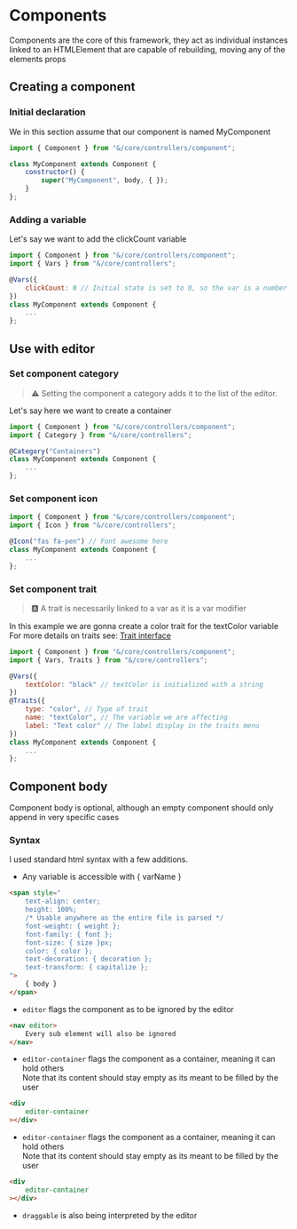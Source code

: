 # Components
Components are the core of this framework, they act as individual instances linked to an HTMLElement that are capable of rebuilding, moving any of the elements props

## Creating a component
### Initial declaration
We in this section assume that our component is named MyComponent
```javascript
import { Component } from "&/core/controllers/component";

class MyComponent extends Component {
    constructor() {
        super("MyComponent", body, { });
    }
};
```

### Adding a variable
Let's say we want to add the clickCount variable
```javascript
import { Component } from "&/core/controllers/component";
import { Vars } from "&/core/controllers";

@Vars({
    clickCount: 0 // Initial state is set to 0, so the var is a number
})
class MyComponent extends Component {
    ...
};
```

## Use with editor
### Set component category
> ⚠️  Setting the component a category adds it to the list of the editor.

Let's say here we want to create a container
```javascript
import { Component } from "&/core/controllers/component";
import { Category } from "&/core/controllers";

@Category("Containers")
class MyComponent extends Component {
    ...
};
```

### Set component icon
```javascript
import { Component } from "&/core/controllers/component";
import { Icon } from "&/core/controllers";

@Icon("fas fa-pen") // Font awesome here
class MyComponent extends Component {
    ...
};
```

### Set component trait
> 🅰️  A trait is necessarily linked to a var as it is a var modifier

In this example we are gonna create a color trait for the textColor variable
For more details on traits see: [Trait interface](http://localhost:3000/#/traits?id=trait-interface)
```javascript
import { Component } from "&/core/controllers/component";
import { Vars, Traits } from "&/core/controllers";

@Vars({
    textColor: "black" // textColor is initialized with a string
})
@Traits({
    type: "color", // Type of trait
    name: "textColor", // The variable we are affecting
    label: "Text color" // The label display in the traits menu
})
class MyComponent extends Component {
    ...
};
```

## Component body
Component body is optional, although an empty component should only append in very specific cases
### Syntax
I used standard html syntax with a few additions.
- Any variable is accessible with { varName }
```html
<span style="
    text-align: center;
    height: 100%;
    /* Usable anywhere as the entire file is parsed */
    font-weight: { weight };
    font-family: { font };
    font-size: { size }px;
    color: { color };
    text-decoration: { decoration };
    text-transform: { capitalize };
">
    { body }
</span>
```

- ``editor`` flags the component as to be ignored by the editor
```html
<nav editor>
    Every sub element will also be ignored
</nav>
```

- ``editor-container`` flags the component as a container, meaning it can hold others<br/>
Note that its content should stay empty as its meant to be filled by the user
```html
<div
    editor-container
></div>
```

- ``editor-container`` flags the component as a container, meaning it can hold others<br/>
Note that its content should stay empty as its meant to be filled by the user
```html
<div
    editor-container
></div>
```

- ``draggable`` is also being interpreted by the editor